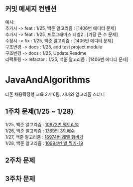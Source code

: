 ## 커밋 메세지 컨벤션  ##
예시:</br> 
추가시 -> feat : 1/25, 백준 알고리즘 : [1406번 에디터 문제] </br>
추가시 -> feat : 1/25, 프로그래머스 레벨2 : [가장 큰 수 문제] </br>
수정시 -> fix : 1/25, 백준 알고리즘 : [1406번 에디터 문제] </br>
구조변경 -> docs : 1/25, add test project module  </br>
구조변경 -> docs : 1/25, Update.Readme  </br>
리팩토링 -> refactor : 1/25, 백준 알고리즘 : [1406번 에디터 문제] </br>

# JavaAndAlgorithms
더존 채용확정형 교육 2기 6팀, 자바와 알고리즘 스터디 </br>

## 1주차 문제(1/25 ~ 1/28)
1/25, 백준 알고리즘  : [10872번 팩토리얼](https://www.acmicpc.net/problem/10872) </br>
1/26, 백준 알고리즘  : [1769번 3의배수](https://www.acmicpc.net/problem/1769) </br>
1/27, 백준 알고리즘  : [16974번 레벨 햄버거](https://www.acmicpc.net/problem/16974) </br>
1/28, 백준 알고리즘  : [10994번 별 찍기-19](https://www.acmicpc.net/problem/10994) </br>
## 2주차 문제 

## 3주차 문제
